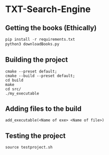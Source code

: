 # TXT-Search-Engine

## Getting the books (Ethically)
```python
pip install -r requirements.txt
python3 downloadBooks.py 
```

## Building the project
```
cmake --preset default;
cmake --build --preset default;
cd build
make
cd src/
./my_executable
```

## Adding files to the build
```
add_executable(<Name of exe> <Name of file>)

```

## Testing the project
```
source testproject.sh
```